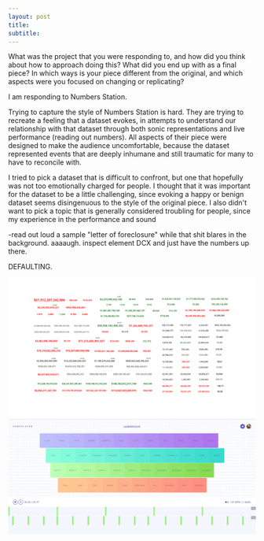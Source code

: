 ```yaml
---
layout: post
title:
subtitle:
---
```


What was the project that you were responding to, and how did you think about how to approach doing this? What did you end up with as a final piece? In which ways is your piece different from the original, and which aspects were you focused on changing or replicating? 

I am responding to Numbers Station.

Trying to capture the style of Numbers Station is hard. They are trying to recreate a feeling that a dataset evokes, in attempts to understand our relationship with that dataset through both sonic representations and live performance (reading out numbers). All aspects of their piece were designed to make the audience uncomfortable, because the dataset represented events that are deeply inhumane and still traumatic for many to have to reconcile with. 

I tried to pick a dataset that is difficult to confront, but one that hopefully was not too emotionally charged for people. I thought that it was important for the dataset to be a little challenging, since evoking a happy or benign dataset seems disingenuous to the style of the original piece. I also didn't want to pick a topic that is generally considered troubling for people, since my experience in the performance and sound 

-read out loud a sample "letter of foreclosure" while that shit blares in the background. aaaaugh. inspect element DCX and just have the numbers up there. 

DEFAULTING.

![static debt clock](https://raw.githubusercontent.com/mirdbird/mirdbird.github.io/master/img/blank%20debt%20clock.png)
![sampulator](https://raw.githubusercontent.com/mirdbird/mirdbird.github.io/master/img/usdebtclocksample.PNG)
